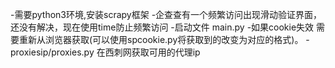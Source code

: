 -需要python3环境,安装scrapy框架
-企查查有一个频繁访问出现滑动验证界面，还没有解决，现在使用time防止频繁访问
-启动文件 main.py
-如果cookie失效  需要重新从浏览器获取(可以使用spcookie.py将获取到的改变为对应的格式)。
-proxiesip/proxies.py 在西刺网获取可用的代理ip